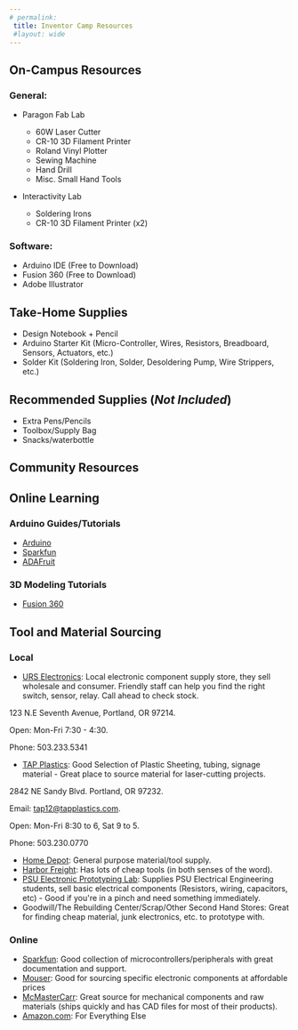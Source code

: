 ```yaml
---
# permalink: 
 title: Inventor Camp Resources
 #layout: wide
---
```


## On-Campus Resources ##

### General: ###
- Paragon Fab Lab
  - 60W Laser Cutter
  - CR-10 3D Filament Printer
  - Roland Vinyl Plotter
  - Sewing Machine
  - Hand Drill
  - Misc. Small Hand Tools
  
- Interactivity Lab
  - Soldering Irons
  - CR-10 3D Filament Printer (x2)

### Software: ###

- Arduino IDE (Free to Download)
- Fusion 360 (Free to Download)
- Adobe Illustrator

## Take-Home Supplies ##

- Design Notebook + Pencil
- Arduino Starter Kit (Micro-Controller, Wires, Resistors, Breadboard, Sensors, Actuators, etc.)
- Solder Kit (Soldering Iron, Solder, Desoldering Pump, Wire Strippers, etc.)

## Recommended Supplies (_Not Included_) ##

- Extra Pens/Pencils
- Toolbox/Supply Bag
- Snacks/waterbottle


## Community Resources ##


## Online Learning ##

### Arduino Guides/Tutorials ###
- [Arduino](https://www.arduino.cc/) 
- [Sparkfun](https://learn.sparkfun.com/)
- [ADAFruit](https://learn.adafruit.com/category/learn-arduino)

### 3D Modeling Tutorials ###
- [Fusion 360](http://help.autodesk.com/view/fusion360/ENU/)

##  Tool and Material Sourcing ##

### Local ###
- [URS Electronics](http://www.urseleshop.com/): Local electronic component supply store, they sell wholesale and consumer. Friendly staff can help you find the right switch, sensor, relay. Call ahead to check stock.

123 N.E Seventh Avenue, Portland, OR 97214.

Open: Mon-Fri 7:30 - 4:30.

Phone: 503.233.5341

- [TAP Plastics](https://www.tapplastics.com/): Good Selection of Plastic Sheeting, tubing, signage material - Great place to source material for laser-cutting projects.

2842 NE Sandy Blvd. Portland, OR 97232.

Email: tap12@tapplastics.com.

Open: Mon-Fri 8:30 to 6, Sat 9 to 5.

Phone: 503.230.0770

- [Home Depot](https://www.homedepot.com/l/search/121/full/): General purpose material/tool supply.
- [Harbor Freight](https://www.harborfreight.com/): Has lots of cheap tools (in both senses of the word).
- [PSU Electronic Prototyping Lab](http://psu-epl.github.io/): Supplies PSU Electrical Engineering students, sell basic electrical components (Resistors, wiring, capacitors, etc) - Good if you're in a pinch and need something immediately.
- Goodwill/The Rebuilding Center/Scrap/Other Second Hand Stores: Great for finding cheap material, junk electronics, etc. to prototype with.

### Online ###
- [Sparkfun](https://www.sparkfun.com/categories): Good collection of microcontrollers/peripherals with great documentation and support.
- [Mouser](https://www.mouser.com/): Good for sourcing specific electronic components at affordable prices
- [McMasterCarr](https://www.mcmaster.com/#): Great source for mechanical components and raw materials (ships quickly and has CAD files for most of their products).
- [Amazon.com](amazon.com): For Everything Else